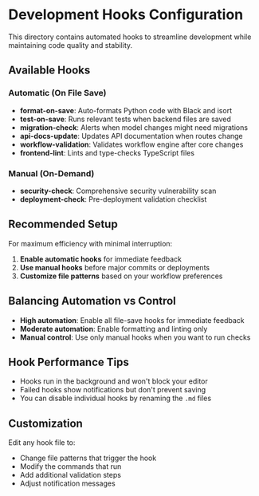 # Development Hooks Configuration

This directory contains automated hooks to streamline development while maintaining code quality and stability.

## Available Hooks

### Automatic (On File Save)
- **format-on-save**: Auto-formats Python code with Black and isort
- **test-on-save**: Runs relevant tests when backend files are saved
- **migration-check**: Alerts when model changes might need migrations
- **api-docs-update**: Updates API documentation when routes change
- **workflow-validation**: Validates workflow engine after core changes
- **frontend-lint**: Lints and type-checks TypeScript files

### Manual (On-Demand)
- **security-check**: Comprehensive security vulnerability scan
- **deployment-check**: Pre-deployment validation checklist

## Recommended Setup

For maximum efficiency with minimal interruption:

1. **Enable automatic hooks** for immediate feedback
2. **Use manual hooks** before major commits or deployments
3. **Customize file patterns** based on your workflow preferences

## Balancing Automation vs Control

- **High automation**: Enable all file-save hooks for immediate feedback
- **Moderate automation**: Enable formatting and linting only
- **Manual control**: Use only manual hooks when you want to run checks

## Hook Performance Tips

- Hooks run in the background and won't block your editor
- Failed hooks show notifications but don't prevent saving
- You can disable individual hooks by renaming the `.md` files

## Customization

Edit any hook file to:
- Change file patterns that trigger the hook
- Modify the commands that run
- Add additional validation steps
- Adjust notification messages